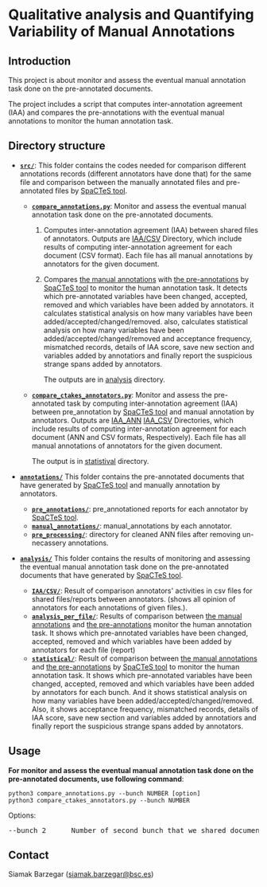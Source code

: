 # Qualitative analysis and Quantifying Variability of Manual Annotations #



## Introduction

This project is about monitor and assess the eventual manual annotation task done on the pre-annotated documents.

The project includes a script that computes inter-annotation agreement (IAA) and compares the pre-annotations with the eventual manual annotations to monitor the human annotation task.


## Directory structure

- [**`src/`**](src/): 
This folder contains the codes needed for comparison different annotations records (different annotators have done that) for the same file
and comparison between the manually annotated files and pre-annotated files by [SpaCTeS tool](https://github.com/temu-bsc/SpaCTeS).

  - [**`compare_annotations.py`**](src/annotators/compareAnnotations.py): Monitor and assess the eventual manual annotation task done on the pre-annotated documents.
    1) Computes inter-annotation agreement (IAA) between shared files of annotators.
       Outputs are [IAA/CSV](analysis/IAA/CSV) Directory, which include results of computing inter-annotation agreement for each document (CSV format). Each file has all manual annotations by annotators for the given document.
    2) Compares [the manual annotations](annotation/manual_annotatoions) with [the pre-annotations](annotations/pre_annotations) by [SpaCTeS tool](https://github.com/temu-bsc/SpaCTeS) to monitor the human annotation task.
       It detects which pre-annotated variables have been changed, accepted, removed and 
       which variables have been added by annotators.
       it calculates statistical analysis on how many variables have been added/accepted/changed/removed.
       also, calculates statistical analysis on how many variables have been added/accepted/changed/removed and
       acceptance frequency, mismatched records, details of IAA score, save new section and variables added by annotatiors and finally report the suspicious strange spans added by annotators.

       The outputs are in [analysis](/analysis) directory.
       
  - [**`compare_ctakes_annotators.py`**](src/ctakes_annotators/compare_ctakes_annotators.py): Monitor and assess the pre-annotated task by computing inter-annotation agreement (IAA) between pre_annotation by [SpaCTeS tool](https://github.com/temu-bsc/SpaCTeS) and manual annotation by annotators.
       Outputs are [IAA_ANN](Annotated/IAA_ANN) [IAA_CSV](Annotated/IAA_CSV) Directories, which include results of computing inter-annotation agreement for each document (ANN and CSV formats, Respectively). Each file has all manual annotations of annotators for the given document.
  
       The output is in [statistival](analysis/statistical) directory.

- [**`annotations/`**](annotations/)
This folder contains the pre-annotated documents that have generated by [SpaCTeS tool](https://github.com/temu-bsc/SpaCTeS) and manually annotation by annotators.

  - [**`pre_annotations/`**](annotations/pre_annotations/): pre_annotationed reports for each annotator by [SpaCTeS tool](https://github.com/temu-bsc/SpaCTeS).
  - [**`manual_annotations/`**](annotations/manual_annotations/): manual_annotations by each annotator.
  - [**`pre_processing/`**](annotations/pre_processing/): directory for cleaned ANN files after removing un-necassery annotations.

- [**`analysis/`**](analysis/)
This folder contains the results of monitoring and assessing the eventual manual annotation task done on the pre-annotated documents that have generated by [SpaCTeS tool](https://github.com/temu-bsc/SpaCTeS).

  - [**`IAA/CSV/`**](analysis/IAA/CSV/):  Result of comparison annotators' activities in csv files for shared files/reports between annotators.
    (shows all opinion of annotators for each annotations of given files.).
  - [**`analysis_per_file/`**](analysis/analysis_per_file/): Results of comparison between [the manual annotations](annotations/manual_annotations/) and [the pre-annotations](annotations/pre_annotations) monitor the human annotation task.
    It shows which pre-annotated variables have been changed, accepted, removed and which variables have been added by annotators for each file (report)
  - [**`statistical/`**](analysis/statistical/): Result of comparison between [the manual annotations](Annotated/annotators) and [the pre-annotations](Annotated/cTAKES) by [SpaCTeS tool](https://github.com/temu-bsc/SpaCTeS) to monitor the human annotation task.
    It shows which pre-annotated variables have been changed, accepted, removed and which variables have been added by annotators for each bunch.
    And it shows statistical analysis on how many variables have been added/accepted/changed/removed.
    Also, it shows acceptance frequency, mismatched records, details of IAA score, save new section and variables added by annotatiors and finally report the suspicious strange spans added by annotators.



## Usage

**For monitor and assess the eventual manual annotation task done on the pre-annotated documents, use following command**: 

    python3 compare_annotations.py --bunch NUMBER [option]
    python3 compare_ctakes_annotators.py --bunch NUMBER 

Options:
<pre>
--bunch_2      Number of second bunch that we shared documents with the first bunch (--bunch)
</pre>


## Contact

Siamak Barzegar (siamak.barzegar@bsc.es)
